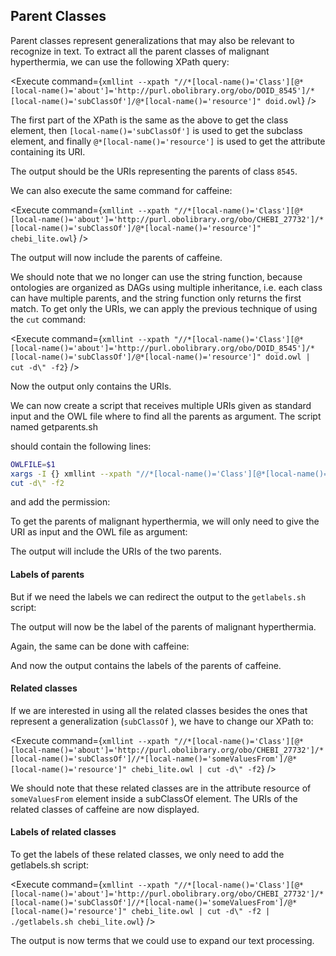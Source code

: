 <script>
import Execute from "$components/Execute.svelte";
</script>

## Parent Classes

Parent classes represent generalizations that may also be relevant to recognize in text. To extract all the parent classes of malignant hyperthermia, we can use the following XPath query:

<Execute command={`xmllint --xpath "//*[local-name()='Class'][@*[local-name()='about']='http://purl.obolibrary.org/obo/DOID_8545']/*[local-name()='subClassOf']/@*[local-name()='resource']" doid.owl`} />

The first part of the XPath is the same as the above to get the class element, then `[local-name()='subClassOf']` is used to get the subclass
element, and finally `@*[local-name()='resource']` is used to get the attribute containing its URI.

The output should be the URIs representing the parents of class `8545`.

We can also execute the same command for caffeine:

<Execute command={`xmllint --xpath "//*[local-name()='Class'][@*[local-name()='about']='http://purl.obolibrary.org/obo/CHEBI_27732']/*[local-name()='subClassOf']/@*[local-name()='resource']" chebi_lite.owl`} />

The output will now include the parents of caffeine.

We should note that we no longer can use the string function, because ontologies are organized as DAGs using multiple inheritance, i.e. each class can have multiple parents, and the string function only returns the first
match. To get only the URIs, we can apply the previous technique of using the `cut` command:

<Execute command={`xmllint --xpath "//*[local-name()='Class'][@*[local-name()='about']='http://purl.obolibrary.org/obo/DOID_8545']/*[local-name()='subClassOf']/@*[local-name()='resource']" doid.owl | cut -d\" -f2`} />

Now the output only contains the URIs.

We can now create a script that receives multiple URIs given as standard input and the OWL file where to find all the parents as argument. The script named getparents.sh

<Execute command="nano getparents.sh" />

should contain the following lines:

```bash
OWLFILE=$1
xargs -I {} xmllint --xpath "//*[local-name()='Class'][@*[local-name()='about']='{}']/*[local-name()='subClassOf']/@*[local-name()='resource']" $OWLFILE | \
cut -d\" -f2
```

and add the permission:

<Execute command="chmod u+x getparents.sh" />

To get the parents of malignant hyperthermia, we will only need to give the URI as input and the OWL file as argument:

<Execute command="echo 'http://purl.obolibrary.org/obo/DOID_8545' | ./getparents.sh doid.owl" />

The output will include the URIs of the two parents.

#### Labels of parents

But if we need the labels we can redirect the output to the `getlabels.sh` script:

<Execute command="echo 'http://purl.obolibrary.org/obo/DOID_8545' | ./getparents.sh doid.owl | ./getlabels.sh doid.owl" />

The output will now be the label of the parents of malignant hyperthermia.

Again, the same can be done with caffeine:

<Execute command="echo 'http://purl.obolibrary.org/obo/CHEBI_27732' | ./getparents.sh chebi_lite.owl | ./getlabels.sh chebi_lite.owl" />

And now the output contains the labels of the parents of caffeine.

#### Related classes

If we are interested in using all the related classes besides the ones that represent a generalization (`subClassOf` ), we have to change our XPath to:

<Execute command={`xmllint --xpath "//*[local-name()='Class'][@*[local-name()='about']='http://purl.obolibrary.org/obo/CHEBI_27732']/*[local-name()='subClassOf']//*[local-name()='someValuesFrom']/@*[local-name()='resource']" chebi_lite.owl | cut -d\" -f2`} />

We should note that these related classes are in the attribute resource of `someValuesFrom` element inside a subClassOf element. The URIs of the related classes of caffeine are now displayed.

#### Labels of related classes

To get the labels of these related classes, we only need to add the getlabels.sh
script:

<Execute command={`xmllint --xpath "//*[local-name()='Class'][@*[local-name()='about']='http://purl.obolibrary.org/obo/CHEBI_27732']/*[local-name()='subClassOf']//*[local-name()='someValuesFrom']/@*[local-name()='resource']" chebi_lite.owl | cut -d\" -f2 | ./getlabels.sh chebi_lite.owl`} />

The output is now terms that we could use to expand our text processing.
